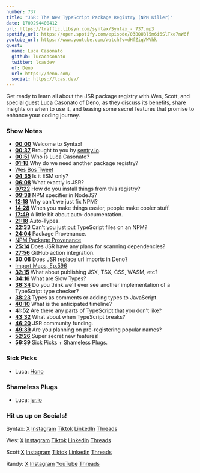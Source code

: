 ```yaml
---
number: 737
title: "JSR: The New TypeScript Package Registry (NPM Killer)"
date: 1709294400412
url: https://traffic.libsyn.com/syntax/Syntax_-_737.mp3
spotify_url: https://open.spotify.com/episode/03BQU8l5m6i6SlTxe7nW6f
youtube_url: https://www.youtube.com/watch?v=dHfZiqVWVhk
guest:
  name: Luca Casonato
  github: lucacasonato
  twitter: lcasdev
  of: Deno
  url: https://deno.com/
  social: https://lcas.dev/
---
```


Get ready to learn all about the JSR package registry with Wes, Scott, and special guest Luca Casonato of Deno, as they discuss its benefits, share insights on when to use it, and teasing some secret features that promise to enhance your coding journey.

### Show Notes

* **[00:00](#t=00:00)** Welcome to Syntax!
* **[00:37](#t=00:37)** Brought to you by [sentry.io](www.sentry.io/syntax).
* **[00:51](#t=00:51)** Who is Luca Casonato?
* **[01:18](#t=01:18)** Why do we need another package registry?
* [Wes Bos Tweet](https://twitter.com/wesbos/status/1755708374400811100)
* **[04:35](#t=04:35)** Is it ESM only?
* **[06:08](#t=06:08)** What exactly is JSR?
* **[07:22](#t=07:22)** How do you install things from this registry?
* **[09:38](#t=09:38)** NPM specifier in NodeJS?
* **[12:18](#t=12:18)** Why can't we just fix NPM?
* **[14:28](#t=14:28)** When you make things easier, people make cooler stuff.
* **[17:49](#t=17:49)** A little bit about auto-documentation.
* **[21:18](#t=21:18)** Auto-Types.
* **[22:33](#t=22:33)** Can't you just put TypeScript files on an NPM?
* **[24:04](#t=24:04)** Package Provenance.
* [NPM Package Provenance](https://github.blog/2023-04-19-introducing-npm-package-provenance/)
* **[25:14](#t=25:14)** Does JSR have any plans for scanning dependencies?
* **[27:56](#t=27:56)** GitHub action integration.
* **[30:08](#t=30:08)** Does JSR replace url imports in Deno?
* [Import Maps, Ep.596](https://syntax.fm/show/596/the-new-import-map-standard)
* **[32:15](#t=32:15)** What about publishing JSX, TSX, CSS, WASM, etc?
* **[34:16](#t=34:16)** What are Slow Types?
* **[36:34](#t=36:34)** Do you think we'll ever see another implementation of a TypeScript type checker?
* **[38:23](#t=38:23)** Types as comments or adding types to JavaScript.
* **[40:10](#t=40:10)** What is the anticipated timeline?
* **[41:52](#t=41:52)** Are there any parts of TypeScript that you don't like?
* **[43:32](#t=43:32)** What about when TypeScript breaks?
* **[46:20](#t=46:20)** JSR community funding.
* **[49:39](#t=49:39)** Are you planning on pre-registering popular names?
* **[52:26](#t=52:26)** Super secret new features!
* **[56:39](#t=56:39)** Sick Picks + Shameless Plugs.

### Sick Picks

- Luca: [Hono](https://hono.dev/)

### Shameless Plugs

- Luca: [jsr.io](https://jsr.io/waitlist)

### Hit us up on Socials!

Syntax: [X](https://twitter.com/syntaxfm) [Instagram](https://www.instagram.com/syntax_fm/) [Tiktok](https://www.tiktok.com/@syntaxfm) [LinkedIn](https://www.linkedin.com/company/96077407/admin/feed/posts/) [Threads](https://www.threads.net/@syntax_fm)

Wes: [X](https://twitter.com/wesbos) [Instagram](https://www.instagram.com/wesbos/) [Tiktok](https://www.tiktok.com/@wesbos) [LinkedIn](https://www.linkedin.com/in/wesbos/) [Threads](https://www.threads.net/@wesbos)

Scott:[X](https://twitter.com/stolinski) [Instagram](https://www.instagram.com/stolinski/) [Tiktok](https://www.tiktok.com/@stolinski) [LinkedIn](https://www.linkedin.com/in/stolinski/) [Threads](https://www.threads.net/@stolinski)

Randy: [X](https://twitter.com/randyrektor) [Instagram](https://www.instagram.com/randyrektor/) [YouTube](https://www.youtube.com/@randyrektor) [Threads](https://www.threads.net/@randyrektor)
